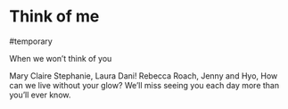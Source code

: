 # Think of me
#temporary

When we won’t think of you

Mary Claire
Stephanie, Laura
Dani!
Rebecca Roach,
Jenny and Hyo,
How can we live without your glow?
We’ll miss seeing you each day more than you’ll ever know.